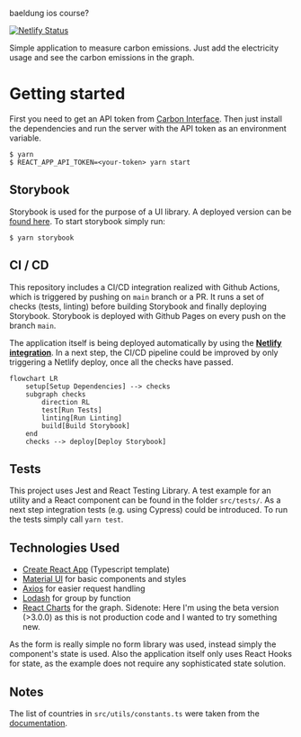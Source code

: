 baeldung ios course?

[![Netlify Status](https://api.netlify.com/api/v1/badges/2c349401-3e46-4452-af0c-09b1afb78ec4/deploy-status)](https://app.netlify.com/sites/distracted-austin-1da3b5/deploys)

Simple application to measure carbon emissions. Just add the electricity usage and see the carbon emissions in the graph.

# Getting started

First you need to get an API token from [Carbon Interface](https://www.carboninterface.com/). Then just install the dependencies and run the server with the API token as an environment variable.

```
$ yarn
$ REACT_APP_API_TOKEN=<your-token> yarn start
```

## Storybook

Storybook is used for the purpose of a UI library. A deployed version can be [found here](https://cheyer.github.io/carbon-calc/).
To start storybook simply run:

```
$ yarn storybook
```

## CI / CD
This repository includes a CI/CD integration realized with Github Actions, which is triggered by pushing on `main` branch or a PR. It runs a set of checks (tests, linting) before building Storybook and finally deploying Storybook. Storybook is deployed with Github Pages on every push on the branch `main`.

The application itself is being deployed automatically by using the [**Netlify integration**](https://app.netlify.com/sites/distracted-austin-1da3b5/overview). In a next step, the CI/CD pipeline could be improved by only triggering a Netlify deploy, once all the checks have passed.

```mermaid
flowchart LR
    setup[Setup Dependencies] --> checks
    subgraph checks
        direction RL
        test[Run Tests]
        linting[Run Linting]
        build[Build Storybook]
    end
    checks --> deploy[Deploy Storybook]

```

## Tests

This project uses Jest and React Testing Library. A test example for an utility and a React component can be found in the folder `src/tests/`. As a next step integration tests (e.g. using Cypress) could be introduced. To run the tests simply call `yarn test`.

## Technologies Used

- [Create React App](https://create-react-app.dev/docs/getting-started#creating-a-typescript-app) (Typescript template)
- [Material UI](https://mui.com/) for basic components and styles
- [Axios](https://axios-http.com/) for easier request handling
- [Lodash](https://lodash.com/) for group by function
- [React Charts](https://react-charts.tanstack.com/) for the graph. Sidenote: Here I'm using the beta version (>3.0.0) as this is not production code and I wanted to try something new.

As the form is really simple no form library was used, instead simply the component's state is used. Also the application itself only uses React Hooks for state, as the example does not require any sophisticated state solution.

## Notes

The list of countries in `src/utils/constants.ts` were taken from the [documentation](https://www.notion.so/4b4f41db73254b4b915ba01d55eba7e7?v=4ad0efe7763540ab801fadd9f3bf1ce0).
